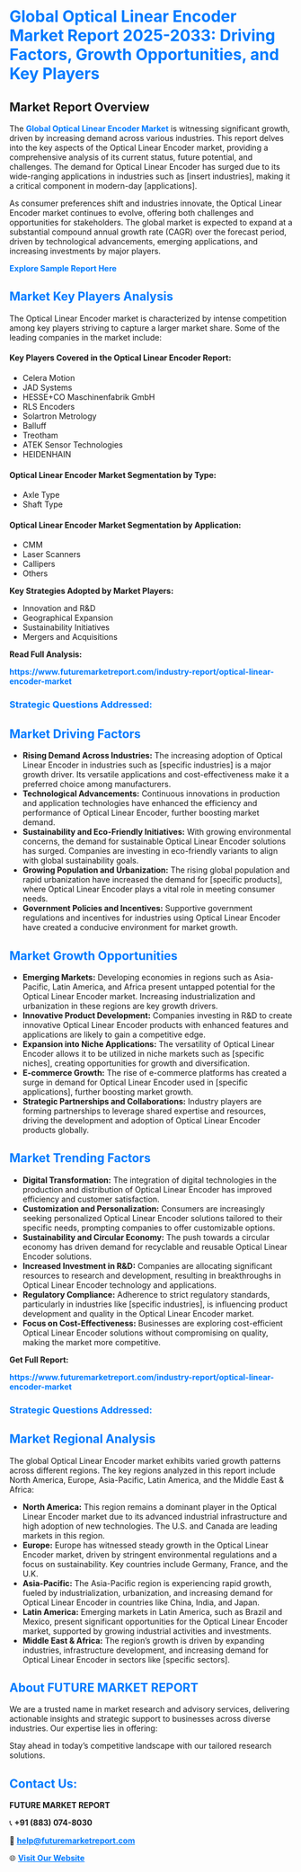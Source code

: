 <h1 style="color: #007BFF;">Global Optical Linear Encoder Market Report 2025-2033: Driving Factors, Growth Opportunities, and Key Players</h1>

<section id="overview">
<h2>Market Report Overview</h2>
<p>The <a href="https://www.futuremarketreport.com/industry-report/optical-linear-encoder-market" style="color: #007BFF; text-decoration: none;"><strong>Global Optical Linear Encoder Market</strong></a> is witnessing significant growth, driven by increasing demand across various industries. This report delves into the key aspects of the Optical Linear Encoder market, providing a comprehensive analysis of its current status, future potential, and challenges. The demand for Optical Linear Encoder has surged due to its wide-ranging applications in industries such as [insert industries], making it a critical component in modern-day [applications].</p>
<p>As consumer preferences shift and industries innovate, the Optical Linear Encoder market continues to evolve, offering both challenges and opportunities for stakeholders. The global market is expected to expand at a substantial compound annual growth rate (CAGR) over the forecast period, driven by technological advancements, emerging applications, and increasing investments by major players.</p>
</section>

<section id="overview">
<p><a href="https://www.futuremarketreport.com/request-sample/reportId=75519" style="color: #007BFF; text-decoration: none;"><strong>Explore Sample Report Here</strong></a></p>
</section>

<section id="key-players">
<h2 style="color: #007BFF;">Market Key Players Analysis</h2>
<p>The Optical Linear Encoder market is characterized by intense competition among key players striving to capture a larger market share. Some of the leading companies in the market include:</p>
<h4>Key Players Covered in the Optical Linear Encoder Report:</h4>
<ul><li>Celera Motion</li><li>JAD Systems</li><li>HESSE+CO Maschinenfabrik GmbH</li><li>RLS Encoders</li><li>Solartron Metrology</li><li>Balluff</li><li>Treotham</li><li>ATEK Sensor Technologies</li><li>HEIDENHAIN</li></ul>
<h4>Optical Linear Encoder Market Segmentation by Type:</h4>
<ul><li>Axle Type</li><li>Shaft Type</li></ul>

<h4>Optical Linear Encoder Market Segmentation by Application:</h4>
<ul><li>CMM</li><li>Laser Scanners</li><li>Callipers</li><li>Others</li></ul>
<p><strong>Key Strategies Adopted by Market Players:</strong></p>
<ul>
<li>Innovation and R&D</li>
<li>Geographical Expansion</li>
<li>Sustainability Initiatives</li>
<li>Mergers and Acquisitions</li>
</ul>
</section>

<section>
<p><strong>Read Full Analysis: </strong></p><a href="https://www.futuremarketreport.com/industry-report/optical-linear-encoder-market" style="color: #007BFF; text-decoration: none;"><strong>https://www.futuremarketreport.com/industry-report/optical-linear-encoder-market</strong></a>
<h3 style="color: #007BFF;">Strategic Questions Addressed:</h3>
</section>

<section id="driving-factors">
<h2 style="color: #007BFF;">Market Driving Factors</h2>
<ul>
<li><strong>Rising Demand Across Industries:</strong> The increasing adoption of Optical Linear Encoder in industries such as [specific industries] is a major growth driver. Its versatile applications and cost-effectiveness make it a preferred choice among manufacturers.</li>
<li><strong>Technological Advancements:</strong> Continuous innovations in production and application technologies have enhanced the efficiency and performance of Optical Linear Encoder, further boosting market demand.</li>
<li><strong>Sustainability and Eco-Friendly Initiatives:</strong> With growing environmental concerns, the demand for sustainable Optical Linear Encoder solutions has surged. Companies are investing in eco-friendly variants to align with global sustainability goals.</li>
<li><strong>Growing Population and Urbanization:</strong> The rising global population and rapid urbanization have increased the demand for [specific products], where Optical Linear Encoder plays a vital role in meeting consumer needs.</li>
<li><strong>Government Policies and Incentives:</strong> Supportive government regulations and incentives for industries using Optical Linear Encoder have created a conducive environment for market growth.</li>
</ul>
</section>

<section id="growth-opportunities">
<h2 style="color: #007BFF;">Market Growth Opportunities</h2>
<ul>
<li><strong>Emerging Markets:</strong> Developing economies in regions such as Asia-Pacific, Latin America, and Africa present untapped potential for the Optical Linear Encoder market. Increasing industrialization and urbanization in these regions are key growth drivers.</li>
<li><strong>Innovative Product Development:</strong> Companies investing in R&D to create innovative Optical Linear Encoder products with enhanced features and applications are likely to gain a competitive edge.</li>
<li><strong>Expansion into Niche Applications:</strong> The versatility of Optical Linear Encoder allows it to be utilized in niche markets such as [specific niches], creating opportunities for growth and diversification.</li>
<li><strong>E-commerce Growth:</strong> The rise of e-commerce platforms has created a surge in demand for Optical Linear Encoder used in [specific applications], further boosting market growth.</li>
<li><strong>Strategic Partnerships and Collaborations:</strong> Industry players are forming partnerships to leverage shared expertise and resources, driving the development and adoption of Optical Linear Encoder products globally.</li>
</ul>
</section>

<section id="trending-factors">
<h2 style="color: #007BFF;">Market Trending Factors</h2>
<ul>
<li><strong>Digital Transformation:</strong> The integration of digital technologies in the production and distribution of Optical Linear Encoder has improved efficiency and customer satisfaction.</li>
<li><strong>Customization and Personalization:</strong> Consumers are increasingly seeking personalized Optical Linear Encoder solutions tailored to their specific needs, prompting companies to offer customizable options.</li>
<li><strong>Sustainability and Circular Economy:</strong> The push towards a circular economy has driven demand for recyclable and reusable Optical Linear Encoder solutions.</li>
<li><strong>Increased Investment in R&D:</strong> Companies are allocating significant resources to research and development, resulting in breakthroughs in Optical Linear Encoder technology and applications.</li>
<li><strong>Regulatory Compliance:</strong> Adherence to strict regulatory standards, particularly in industries like [specific industries], is influencing product development and quality in the Optical Linear Encoder market.</li>
<li><strong>Focus on Cost-Effectiveness:</strong> Businesses are exploring cost-efficient Optical Linear Encoder solutions without compromising on quality, making the market more competitive.</li>
</ul>
</section>

<section>
<p><strong>Get Full Report: </strong></p><a href="https://www.futuremarketreport.com/industry-report/optical-linear-encoder-market" style="color: #007BFF; text-decoration: none;"><strong>https://www.futuremarketreport.com/industry-report/optical-linear-encoder-market</strong></a>
<h3 style="color: #007BFF;">Strategic Questions Addressed:</h3>
</section>


<section id="regional-analysis">
<h2 style="color: #007BFF;">Market Regional Analysis</h2>
<p>The global Optical Linear Encoder market exhibits varied growth patterns across different regions. The key regions analyzed in this report include North America, Europe, Asia-Pacific, Latin America, and the Middle East & Africa:</p>
<ul>
<li><strong>North America:</strong> This region remains a dominant player in the Optical Linear Encoder market due to its advanced industrial infrastructure and high adoption of new technologies. The U.S. and Canada are leading markets in this region.</li>
<li><strong>Europe:</strong> Europe has witnessed steady growth in the Optical Linear Encoder market, driven by stringent environmental regulations and a focus on sustainability. Key countries include Germany, France, and the U.K.</li>
<li><strong>Asia-Pacific:</strong> The Asia-Pacific region is experiencing rapid growth, fueled by industrialization, urbanization, and increasing demand for Optical Linear Encoder in countries like China, India, and Japan.</li>
<li><strong>Latin America:</strong> Emerging markets in Latin America, such as Brazil and Mexico, present significant opportunities for the Optical Linear Encoder market, supported by growing industrial activities and investments.</li>
<li><strong>Middle East & Africa:</strong> The region’s growth is driven by expanding industries, infrastructure development, and increasing demand for Optical Linear Encoder in sectors like [specific sectors].</li>
</ul>
</section>

<footer>
<h2 style="color: #007BFF;">About FUTURE MARKET REPORT</h2>
<p>We are a trusted name in market research and advisory services, delivering actionable insights and strategic support to businesses across diverse industries. Our expertise lies in offering:</p>

<p>Stay ahead in today’s competitive landscape with our tailored research solutions.</p>

<h2 style="color: #007BFF;">Contact Us:</h2>
<p><strong>FUTURE MARKET REPORT</strong></p>
<p>📞 <strong>+91 (883) 074-8030</strong></p>
<p>📧 <strong><a href="mailto:help@futuremarketreport.com" style="color: #007BFF;">help@futuremarketreport.com</a></strong></p>
<p>🌐 <strong><a href="https://www.futuremarketreport.com/" style="color: #007BFF;">Visit Our Website</a></strong></p>
</footer>